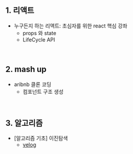 ## 1. 리액트
- 누구든지 하는 리액트: 초심자를 위한 react 핵심 강좌
  - props 와 state
  - LifeCycle API
  
  
<br/>

## 2. mash up
- aribnb 클론 코딩
  - 컴포넌트 구조 생성
  

<br/>

## 3. 알고리즘
- [알고리즘 기초] 이진탐색
  - [velog](https://velog.io/@design0728/%EC%95%8C%EA%B3%A0%EB%A6%AC%EC%A6%98-%EA%B8%B0%EC%B4%88-%EC%9D%B4%EC%A7%84%ED%83%90%EC%83%89)

